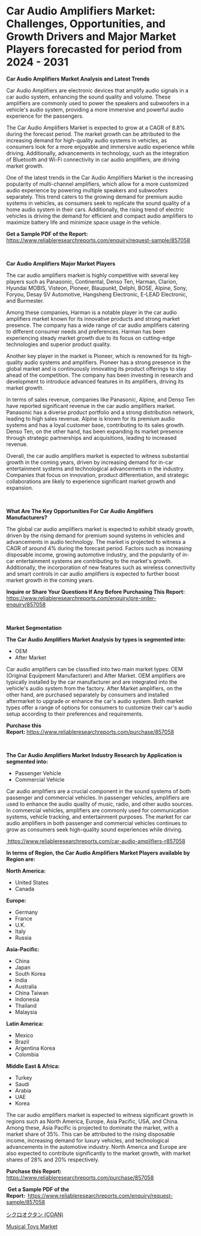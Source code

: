 <p><h1>Car Audio Amplifiers Market: Challenges, Opportunities, and Growth Drivers and Major Market Players forecasted for period from 2024 - 2031</h1></p><p><strong>Car Audio Amplifiers Market Analysis and Latest Trends</strong></p>
<p><p>Car Audio Amplifiers are electronic devices that amplify audio signals in a car audio system, enhancing the sound quality and volume. These amplifiers are commonly used to power the speakers and subwoofers in a vehicle's audio system, providing a more immersive and powerful audio experience for the passengers.</p><p>The Car Audio Amplifiers Market is expected to grow at a CAGR of 8.8% during the forecast period. The market growth can be attributed to the increasing demand for high-quality audio systems in vehicles, as consumers look for a more enjoyable and immersive audio experience while driving. Additionally, advancements in technology, such as the integration of Bluetooth and Wi-Fi connectivity in car audio amplifiers, are driving market growth.</p><p>One of the latest trends in the Car Audio Amplifiers Market is the increasing popularity of multi-channel amplifiers, which allow for a more customized audio experience by powering multiple speakers and subwoofers separately. This trend caters to the growing demand for premium audio systems in vehicles, as consumers seek to replicate the sound quality of a home audio system in their cars. Additionally, the rising trend of electric vehicles is driving the demand for efficient and compact audio amplifiers to maximize battery life and minimize space usage in the vehicle.</p></p>
<p><strong>Get a Sample PDF of the Report:&nbsp;</strong> <a href="https://www.reliableresearchreports.com/enquiry/request-sample/857058">https://www.reliableresearchreports.com/enquiry/request-sample/857058</a></p>
<p>&nbsp;</p>
<p><strong>Car Audio Amplifiers Major Market Players</strong></p>
<p><p>The car audio amplifiers market is highly competitive with several key players such as Panasonic, Continental, Denso Ten, Harman, Clarion, Hyundai MOBIS, Visteon, Pioneer, Blaupunkt, Delphi, BOSE, Alpine, Sony, Foryou, Desay SV Automotive, Hangsheng Electronic, E-LEAD Electronic, and Burmester.</p><p>Among these companies, Harman is a notable player in the car audio amplifiers market known for its innovative products and strong market presence. The company has a wide range of car audio amplifiers catering to different consumer needs and preferences. Harman has been experiencing steady market growth due to its focus on cutting-edge technologies and superior product quality.</p><p>Another key player in the market is Pioneer, which is renowned for its high-quality audio systems and amplifiers. Pioneer has a strong presence in the global market and is continuously innovating its product offerings to stay ahead of the competition. The company has been investing in research and development to introduce advanced features in its amplifiers, driving its market growth.</p><p>In terms of sales revenue, companies like Panasonic, Alpine, and Denso Ten have reported significant revenue in the car audio amplifiers market. Panasonic has a diverse product portfolio and a strong distribution network, leading to high sales revenue. Alpine is known for its premium audio systems and has a loyal customer base, contributing to its sales growth. Denso Ten, on the other hand, has been expanding its market presence through strategic partnerships and acquisitions, leading to increased revenue.</p><p>Overall, the car audio amplifiers market is expected to witness substantial growth in the coming years, driven by increasing demand for in-car entertainment systems and technological advancements in the industry. Companies that focus on innovation, product differentiation, and strategic collaborations are likely to experience significant market growth and expansion.</p></p>
<p>&nbsp;</p>
<p><strong>What Are The Key Opportunities For Car Audio Amplifiers Manufacturers?</strong></p>
<p><p>The global car audio amplifiers market is expected to exhibit steady growth, driven by the rising demand for premium sound systems in vehicles and advancements in audio technology. The market is projected to witness a CAGR of around 4% during the forecast period. Factors such as increasing disposable income, growing automotive industry, and the popularity of in-car entertainment systems are contributing to the market's growth. Additionally, the incorporation of new features such as wireless connectivity and smart controls in car audio amplifiers is expected to further boost market growth in the coming years.</p></p>
<p><strong>Inquire or Share Your Questions If Any Before Purchasing This Report:</strong> <a href="https://www.reliableresearchreports.com/enquiry/pre-order-enquiry/857058">https://www.reliableresearchreports.com/enquiry/pre-order-enquiry/857058</a></p>
<p>&nbsp;</p>
<p><strong>Market Segmentation</strong></p>
<p><strong>The Car Audio Amplifiers Market Analysis by types is segmented into:</strong></p>
<p><ul><li>OEM</li><li>After Market</li></ul></p>
<p><p>Car audio amplifiers can be classified into two main market types: OEM (Original Equipment Manufacturer) and After Market. OEM amplifiers are typically installed by the car manufacturer and are integrated into the vehicle's audio system from the factory. After Market amplifiers, on the other hand, are purchased separately by consumers and installed aftermarket to upgrade or enhance the car's audio system. Both market types offer a range of options for consumers to customize their car's audio setup according to their preferences and requirements.</p></p>
<p><strong>Purchase this Report:&nbsp;</strong><a href="https://www.reliableresearchreports.com/purchase/857058">https://www.reliableresearchreports.com/purchase/857058</a></p>
<p>&nbsp;</p>
<p><strong>The Car Audio Amplifiers Market Industry Research by Application is segmented into:</strong></p>
<p><ul><li>Passenger Vehicle</li><li>Commercial Vehicle</li></ul></p>
<p><p>Car audio amplifiers are a crucial component in the sound systems of both passenger and commercial vehicles. In passenger vehicles, amplifiers are used to enhance the audio quality of music, radio, and other audio sources. In commercial vehicles, amplifiers are commonly used for communication systems, vehicle tracking, and entertainment purposes. The market for car audio amplifiers in both passenger and commercial vehicles continues to grow as consumers seek high-quality sound experiences while driving.</p></p>
<p><a href="https://www.reliableresearchreports.com/car-audio-amplifiers-r857058">&nbsp;https://www.reliableresearchreports.com/car-audio-amplifiers-r857058</a></p>
<p><strong>In terms of Region, the Car Audio Amplifiers Market Players available by Region are:</strong></p>
<p>
    <p> <strong> North America: </strong>
        <ul>
            <li>United States</li>
            <li>Canada</li>
        </ul>
        </p> 
    <p> <strong> Europe: </strong>
        <ul>
            <li>Germany</li>
            <li>France</li>
            <li>U.K.</li>
            <li>Italy</li>
            <li>Russia</li>
        </ul>
        </p> 
    <p> <strong> Asia-Pacific: </strong>
        <ul>
            <li>China</li>
            <li>Japan</li>
            <li>South Korea</li>
            <li>India</li>
            <li>Australia</li>
            <li>China Taiwan</li>
            <li>Indonesia</li>
            <li>Thailand</li>
            <li>Malaysia</li>
        </ul>
        </p> 
    <p> <strong> Latin America: </strong>
        <ul>
            <li>Mexico</li>
            <li>Brazil</li>
            <li>Argentina Korea</li>
            <li>Colombia</li>
        </ul>
        </p> 
    <p> <strong> Middle East & Africa: </strong>
        <ul>
            <li>Turkey</li>
            <li>Saudi</li>
            <li>Arabia</li>
            <li>UAE</li>
            <li>Korea</li>
        </ul>
    </p>
    </p>
<p><p>The car audio amplifiers market is expected to witness significant growth in regions such as North America, Europe, Asia Pacific, USA, and China. Among these, Asia Pacific is projected to dominate the market, with a market share of 35%. This can be attributed to the rising disposable income, increasing demand for luxury vehicles, and technological advancements in the automotive industry. North America and Europe are also expected to contribute significantly to the market growth, with market shares of 28% and 20% respectively.</p></p>
<p><strong>Purchase this Report: </strong><a href="https://www.reliableresearchreports.com/purchase/857058">https://www.reliableresearchreports.com/purchase/857058</a></p>
<p>&nbsp;<strong>Get a Sample PDF of the Report:&nbsp;&nbsp;</strong><a href="https://www.reliableresearchreports.com/enquiry/request-sample/857058">https://www.reliableresearchreports.com/enquiry/request-sample/857058</a></p>
<p><strong></strong></p>
<p><p><a href="https://github.com/zoetazuur/Market-Research-Report-List-2/blob/main/8305574120904.md">シクロオクタン (COAN)</a></p><p><a href="https://view.publitas.com/reportprime-1/global-musical-toys-market-sector-types-applications-market-player-strategies-regional-growth-insights-and-future-projections-2024-2031/">Musical Toys Market</a></p></p>